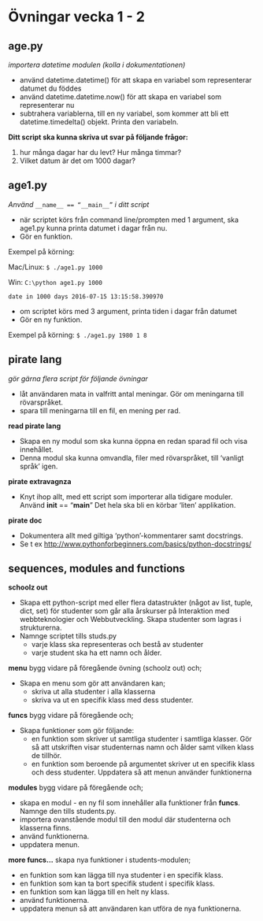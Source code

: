 # Övningar vecka 1 - 2

## age.py
 _importera datetime modulen (kolla i dokumentationen)_
 
- använd datetime.datetime() för att skapa en variabel som representerar datumet du föddes 
- använd datetime.datetime.now() för att skapa en variabel som representerar nu
- subtrahera variablerna, till en ny variabel, som kommer att bli ett datetime.timedelta() objekt. Printa den variabeln.


**Ditt script ska kunna skriva ut svar på följande frågor:**

1. hur många dagar har du levt? Hur många timmar? 
2. Vilket datum är det om 1000 dagar? 



##



## age1.py

_Använd_ `__name__ == “__main__”` _i ditt script_


- när scriptet körs från command line/prompten med 1 argument, ska age1.py kunna printa datumet i dagar från nu. 
- Gör en funktion.

Exempel på körning:

Mac/Linux: `$ ./age1.py 1000`

Win: `C:\python age1.py 1000`

`date in 1000 days 2016-07-15 13:15:58.390970`



- om scriptet körs med 3 argument, printa tiden i dagar från datumet
- Gör en ny funktion.

Exempel på körning:
`$ ./age1.py 1980 1 8`



##



## pirate lang

_gör gärna flera script för följande övningar_

- låt användaren mata in valfritt antal meningar. Gör om meningarna till rövarspråket.
- spara till meningarna till en fil, en mening per rad.

**read pirate lang**
- Skapa en ny modul som ska kunna öppna en redan sparad fil och visa innehållet.
- Denna modul ska kunna omvandla, filer med rövarspråket, till ‘vanligt språk’ igen.


**pirate extravagnza** 
- Knyt ihop allt, med ett script som importerar alla tidigare moduler. Använd __init__ == “__main__”
  Det hela ska bli en körbar ‘liten’ applikation.

**pirate doc**
- Dokumentera allt med giltiga ‘python’-kommentarer samt docstrings.
- Se t ex http://www.pythonforbeginners.com/basics/python-docstrings/


##


## sequences, modules and functions

**schoolz out**
- Skapa ett python-script med eller flera datastrukter (något av list, tuple, dict, set) för studenter som går alla årskurser på
  Interaktion med webbteknologier och Webbutveckling. Skapa studenter som lagras i strukturerna. 
- Namnge scriptet tills studs.py
  - varje klass ska representeras och bestå av studenter
  - varje student ska ha ett namn och ålder.
  
**menu**
bygg vidare på föregående övning (schoolz out) och;

- Skapa en menu som gör att användaren kan;
  - skriva ut alla studenter i alla klasserna
  - skriva va ut en specifik klass med dess studenter.

**funcs**
bygg vidare på föregående och;

- Skapa funktioner som gör följande:
  - en funktion som skriver ut samtliga studenter i samtliga klasser. 
    Gör så att utskriften visar studenternas namn och ålder samt vilken klass de tillhör.
  - en funktion som beroende på argumentet skriver ut en specifik klass och dess studenter.
    Uppdatera så att menun använder funktionerna
    
**modules**
bygg vidare på föregående och;

- skapa en modul - en ny fil som innehåller alla funktioner från **funcs**. Namnge den tills students.py.
- importera ovanstående modul till den modul där studenterna och klasserna finns.
- använd funktionerna.
- uppdatera menun.

**more funcs...**
skapa nya funktioner i students-modulen;
- en funktion som kan lägga till nya studenter i en specifik klass.
- en funktion som kan ta bort specifik student i specifik klass.
- en funktion som kan lägga till en helt ny klass.
- använd funktionerna.
- uppdatera menun så att användaren kan utföra de nya funktionerna.


